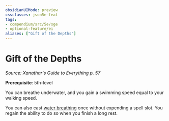 ```yaml
---
obsidianUIMode: preview
cssclasses: json5e-feat
tags:
- compendium/src/5e/xge
- optional-feature/ei
aliases: ["Gift of the Depths"]
---
```

# Gift of the Depths
*Source: Xanathar's Guide to Everything p. 57*  

**Prerequisite**: 5th-level

You can breathe underwater, and you gain a swimming speed equal to your walking speed.

You can also cast [water breathing](/3-Mechanics/CLI/spells/water-breathing.md) once without expending a spell slot. You regain the ability to do so when you finish a long rest.